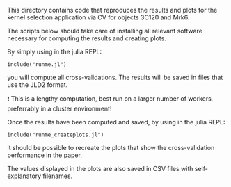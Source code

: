 This directory contains code that reproduces the results and plots for the kernel selection application via CV for objects 3C120 and Mrk6.


The scripts below should take care of installing all relevant software necessary for computing the results and creating plots.


By simply using in the julia REPL:
```
include("runme.jl")
```
you will compute all cross-validations.
The results will be saved in files that use the JLD2 format.

❗ This is a lengthy computation, best run on a larger number of workers, preferrably in a cluster environment!

Once the results have been computed and saved, by using in the julia REPL:
```
include("runme_createplots.jl")
```
it should be possible to recreate the plots that show the cross-validation performance in the paper.

The values displayed in the plots are also saved in CSV files with self-explanatory filenames.


